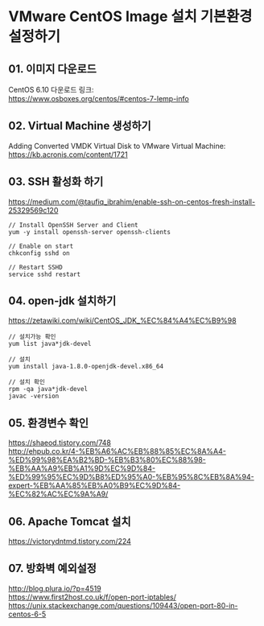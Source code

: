 # VMware CentOS Image 설치 기본환경 설정하기

## 01. 이미지 다운로드
CentOS 6.10 다운로드 링크:  
https://www.osboxes.org/centos/#centos-7-lemp-info

## 02. Virtual Machine 생성하기
Adding Converted VMDK Virtual Disk to VMware Virtual Machine:  
https://kb.acronis.com/content/1721

## 03. SSH 활성화 하기
https://medium.com/@taufiq_ibrahim/enable-ssh-on-centos-fresh-install-25329569c120
```
// Install OpenSSH Server and Client
yum -y install openssh-server openssh-clients

// Enable on start
chkconfig sshd on

// Restart SSHD
service sshd restart
```

## 04. open-jdk 설치하기
https://zetawiki.com/wiki/CentOS_JDK_%EC%84%A4%EC%B9%98
```
// 설치가능 확인
yum list java*jdk-devel

// 설치
yum install java-1.8.0-openjdk-devel.x86_64

// 설치 확인
rpm -qa java*jdk-devel
javac -version 
```

## 05. 환경변수 확인
https://shaeod.tistory.com/748   
http://ehpub.co.kr/4-%EB%A6%AC%EB%88%85%EC%8A%A4-%ED%99%98%EA%B2%BD-%EB%B3%80%EC%88%98-%EB%AA%A9%EB%A1%9D%EC%9D%84-%ED%99%95%EC%9D%B8%ED%95%A0-%EB%95%8C%EB%8A%94-expert-%EB%AA%85%EB%A0%B9%EC%9D%84-%EC%82%AC%EC%9A%A9/

## 06. Apache Tomcat 설치
https://victorydntmd.tistory.com/224

## 07. 방화벽 예외설정
http://blog.plura.io/?p=4519  
https://www.first2host.co.uk/f/open-port-iptables/  
https://unix.stackexchange.com/questions/109443/open-port-80-in-centos-6-5
